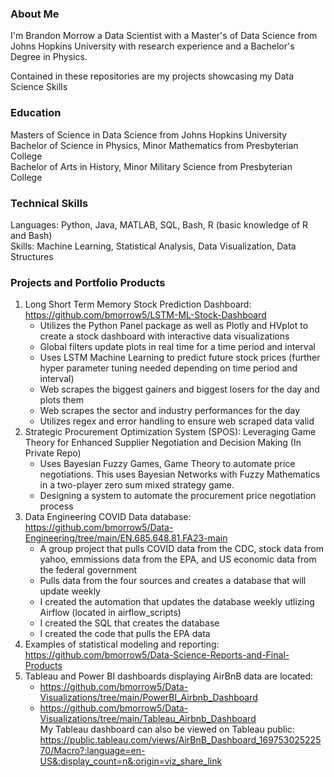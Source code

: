 ### About Me 

I'm Brandon Morrow a Data Scientist with a Master's of Data Science from Johns Hopkins University with research experience and a Bachelor's Degree in Physics. <br>

Contained in these repositories are my projects showcasing my Data Science Skills

### Education
Masters of Science in Data Science from Johns Hopkins University <br>
Bachelor of Science in Physics, Minor Mathematics from Presbyterian College <br>
Bachelor of Arts in History, Minor Military Science from Presbyterian College

### Technical Skills
Languages: Python, Java, MATLAB, SQL, Bash, R (basic knowledge of R and Bash) <br>
Skills: Machine Learning, Statistical Analysis, Data Visualization, Data Structures

### Projects and Portfolio Products
1. Long Short Term Memory Stock Prediction Dashboard: https://github.com/bmorrow5/LSTM-ML-Stock-Dashboard 
   - Utilizes the Python Panel package as well as Plotly and HVplot to create a stock dashboard with interactive data visualizations
   - Global filters update plots in real time for a time period and interval
   - Uses LSTM Machine Learning to predict future stock prices (further hyper parameter tuning needed depending on time period and interval)
   - Web scrapes the biggest gainers and biggest losers for the day and plots them
   - Web scrapes the sector and industry performances for the day
   - Utilizes regex and error handling to ensure web scraped data valid
2. Strategic Procurement Optimization System (SPOS): Leveraging Game Theory for Enhanced Supplier Negotiation and Decision Making (In Private Repo)
   - Uses Bayesian Fuzzy Games, Game Theory to automate price negotiations. This uses Bayesian Networks with Fuzzy Mathematics in a two-player zero sum mixed strategy game.
   - Designing a system to automate the procurement price negotiation process
4. Data Engineering COVID Data database: https://github.com/bmorrow5/Data-Engineering/tree/main/EN.685.648.81.FA23-main 
   - A group project that pulls COVID data from the CDC, stock data from yahoo, emmissions data from the EPA, and US economic data from the federal government
   - Pulls data from the four sources and creates a database that will update weekly
   - I created the automation that updates the database weekly utlizing Airflow (located in airflow_scripts)
   - I created the SQL that creates the database
   - I created the code that pulls the EPA data
5. Examples of statistical modeling and reporting: https://github.com/bmorrow5/Data-Science-Reports-and-Final-Products
6. Tableau and Power BI dashboards displaying AirBnB data are located:
   - https://github.com/bmorrow5/Data-Visualizations/tree/main/PowerBI_Airbnb_Dashboard
   - https://github.com/bmorrow5/Data-Visualizations/tree/main/Tableau_Airbnb_Dashboard <br>
My Tableau dashboard can also be viewed on Tableau public: https://public.tableau.com/views/AirBnB_Dashboard_16975302522570/Macro?:language=en-US&:display_count=n&:origin=viz_share_link
